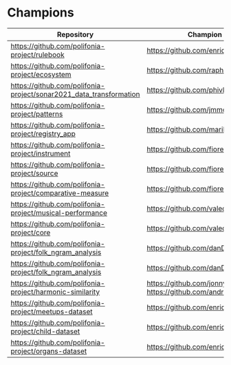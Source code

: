 # Champions

| Repository                                                                        | Champion                                                       |
| --------------------------------------------------------------------------------- | -------------------------------------------------------------- |
| https://github.com/polifonia-project/rulebook                                     | https://github.com/enridaga                                    |
| https://github.com/polifonia-project/ecosystem                                    | https://github.com/raphaelfournier                             |
| https://github.com/polifonia-project/sonar2021_data_transformation                | https://github.com/phivk                                       |
| https://github.com/polifonia-project/patterns                                     | https://github.com/jmmcd                                       |
| https://github.com/polifonia-project/registry_app                                 | https://github.com/marilenadaquino                             |
| https://github.com/polifonia-project/instrument                                   | https://github.com/fiorelaciroku                               |
| https://github.com/polifonia-project/source                                       | https://github.com/fiorelaciroku                               |
| https://github.com/polifonia-project/comparative-measure                          | https://github.com/fiorelaciroku                               |
| https://github.com/polifonia-project/musical-performance                          | https://github.com/valecarriero                                |
| https://github.com/polifonia-project/core                                         | https://github.com/valecarriero                                |
| https://github.com/polifonia-project/folk_ngram_analysis                          | https://github.com/danDiamo                                    |
| https://github.com/polifonia-project/folk_ngram_analysis                          | https://github.com/danDiamo                                    |
| https://github.com/polifonia-project/harmonic-similarity                          | https://github.com/jonnybluesman https://github.com/andreamust |
| https://github.com/polifonia-project/meetups-dataset                              | https://github.com/enridaga                                    |
| https://github.com/polifonia-project/child-dataset                                | https://github.com/enridaga                                    |
| https://github.com/polifonia-project/organs-dataset                               | https://github.com/enridaga                                    |
